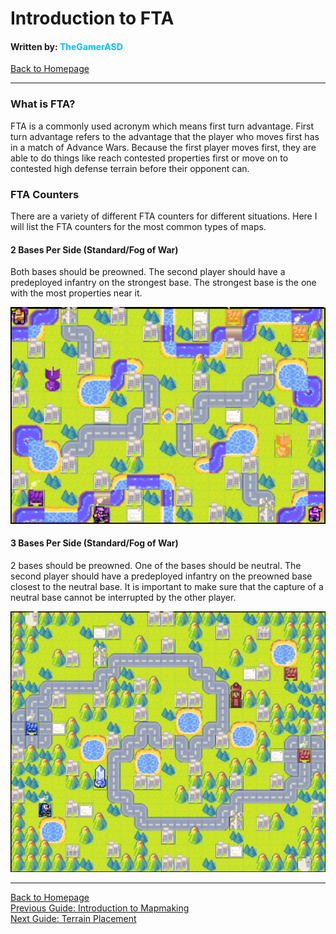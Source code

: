 # Introduction to FTA
#### Written by: <span style="color:deepskyblue">TheGamerASD</span>
[Back to Homepage](..\index.html#content)

___

### What is FTA?
FTA is a commonly used acronym which means first turn advantage. First turn advantage refers to the advantage that the player who moves first has in a match of Advance Wars. Because the first player moves first, they are able to do things like reach contested properties first or move on to contested high defense terrain before their opponent can.

### FTA Counters
There are a variety of different FTA counters for different situations. Here I will list the FTA counters for the most common types of maps.

#### 2 Bases Per Side (Standard/Fog of War)
Both bases should be preowned. The second player should have a predeployed infantry on the strongest base. The strongest base is the one with the most properties near it.

![](..\images\2basefta.png)

#### 3 Bases Per Side (Standard/Fog of War)
2 bases should be preowned. One of the bases should be neutral. The second player should have a predeployed infantry on the preowned base closest to the neutral base. It is important to make sure that the capture of a neutral base cannot be interrupted by the other player.

![](..\images\3basefta.png)

___

[Back to Homepage](..\index.html#content)<br>
[Previous Guide: Introduction to Mapmaking](introduction_to_mapmaking.md#content)<br>
[Next Guide: Terrain Placement](terrain_placement.md#content)<br>
